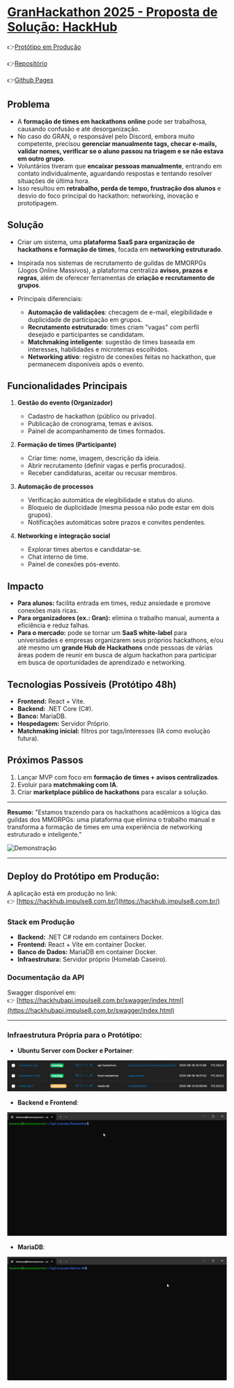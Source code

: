 # [GranHackathon 2025 - Proposta de Solução: HackHub](https://hackhub.impulse8.com.br/)
👉[Protótipo em Produção](https://hackhub.impulse8.com.br/)

👉[Repositório](https://github.com/Havenox/hackhub)

👉[Github Pages](https://havenox.github.io/hackhub/)

## Problema

* A **formação de times em hackathons online** pode ser trabalhosa, causando confusão e até desorganização.
* No caso do GRAN, o responsável pelo Discord, embora muito competente, precisou **gerenciar manualmente tags, checar e-mails, validar nomes, verificar se o aluno passou na triagem e se não estava em outro grupo**.
* Voluntários tiveram que **encaixar pessoas manualmente**, entrando em contato individualmente, aguardando respostas e tentando resolver situações de última hora.
* Isso resultou em **retrabalho, perda de tempo, frustração dos alunos** e desvio do foco principal do hackathon: networking, inovação e prototipagem.

## Solução

* Criar um sistema, uma **plataforma SaaS para organização de hackathons e formação de times**, focada em **networking estruturado**.
* Inspirada nos sistemas de recrutamento de guildas de MMORPGs (Jogos Online Massivos), a plataforma centraliza **avisos, prazos e regras**, além de oferecer ferramentas de **criação e recrutamento de grupos**.
* Principais diferenciais:

  * **Automação de validações**: checagem de e-mail, elegibilidade e duplicidade de participação em grupos.
  * **Recrutamento estruturado**: times criam "vagas" com perfil desejado e participantes se candidatam.
  * **Matchmaking inteligente**: sugestão de times baseada em interesses, habilidades e microtemas escolhidos.
  * **Networking ativo**: registro de conexões feitas no hackathon, que permanecem disponíveis após o evento.

## Funcionalidades Principais

1. **Gestão do evento (Organizador)**

   * Cadastro de hackathon (público ou privado).
   * Publicação de cronograma, temas e avisos.
   * Painel de acompanhamento de times formados.

2. **Formação de times (Participante)**

   * Criar time: nome, imagem, descrição da ideia.
   * Abrir recrutamento (definir vagas e perfis procurados).
   * Receber candidaturas, aceitar ou recusar membros.

3. **Automação de processos**

   * Verificação automática de elegibilidade e status do aluno.
   * Bloqueio de duplicidade (mesma pessoa não pode estar em dois grupos).
   * Notificações automáticas sobre prazos e convites pendentes.

4. **Networking e integração social**

   * Explorar times abertos e candidatar-se.
   * Chat interno de time.
   * Painel de conexões pós-evento.

## Impacto

* **Para alunos:** facilita entrada em times, reduz ansiedade e promove conexões mais ricas.
* **Para organizadores (ex.: Gran):** elimina o trabalho manual, aumenta a eficiência e reduz falhas.
* **Para o mercado:** pode se tornar um **SaaS white-label** para universidades e empresas organizarem seus próprios hackathons, e/ou até mesmo um **grande Hub de Hackathons** onde pessoas de várias áreas podem de reunir em busca de algum hackathon para participar em busca de oportunidades de aprendizado e networking.

## Tecnologias Possíveis (Protótipo 48h)

* **Frontend:** React + Vite.
* **Backend:** .NET Core (C#).
* **Banco:** MariaDB.
* **Hospedagem:** Servidor Próprio.
* **Matchmaking inicial:** filtros por tags/interesses (IA como evolução futura).

## Próximos Passos

1. Lançar MVP com foco em **formação de times + avisos centralizados**.
2. Evoluir para **matchmaking com IA**.
3. Criar **marketplace público de hackathons** para escalar a solução.

---

**Resumo:**
"Estamos trazendo para os hackathons acadêmicos a lógica das guildas dos MMORPGs: uma plataforma que elimina o trabalho manual e transforma a formação de times em uma experiência de networking estruturado e inteligente."


![Demonstração](docs/hackhubdemo.gif)


---

## Deploy do Protótipo em Produção:

A aplicação está em produção no link:  
👉 [https://hackhub.impulse8.com.br/](https://hackhub.impulse8.com.br/)

### Stack em Produção
* **Backend:** .NET C# rodando em containers Docker.  
* **Frontend:** React + Vite em container Docker.  
* **Banco de Dados:** MariaDB em container Docker.  
* **Infraestrutura:** Servidor próprio (Homelab Caseiro).

### Documentação da API
Swagger disponível em:  
👉 [https://hackhubapi.impulse8.com.br/swagger/index.html](https://hackhubapi.impulse8.com.br/swagger/index.html)

---

### Infraestrutura Própria para o Protótipo:

* **Ubuntu Server com Docker e Portainer**:

![Portainer](docs/Portainer.png)



* **Backend e Frontend**:

![Back&Front](docs/FronteBackendLocal.gif)



* **MariaDB**:

![MariaDB](docs/MariaDBLocal.gif)